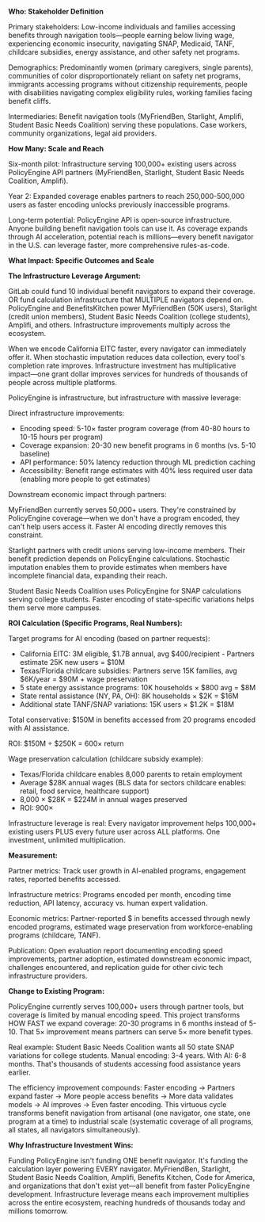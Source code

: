 **Who: Stakeholder Definition**

Primary stakeholders: Low-income individuals and families accessing benefits through navigation tools—people earning below living wage, experiencing economic insecurity, navigating SNAP, Medicaid, TANF, childcare subsidies, energy assistance, and other safety net programs.

Demographics: Predominantly women (primary caregivers, single parents), communities of color disproportionately reliant on safety net programs, immigrants accessing programs without citizenship requirements, people with disabilities navigating complex eligibility rules, working families facing benefit cliffs.

Intermediaries: Benefit navigation tools (MyFriendBen, Starlight, Amplifi, Student Basic Needs Coalition) serving these populations. Case workers, community organizations, legal aid providers.

**How Many: Scale and Reach**

Six-month pilot: Infrastructure serving 100,000+ existing users across PolicyEngine API partners (MyFriendBen, Starlight, Student Basic Needs Coalition, Amplifi).

Year 2: Expanded coverage enables partners to reach 250,000-500,000 users as faster encoding unlocks previously inaccessible programs.

Long-term potential: PolicyEngine API is open-source infrastructure. Anyone building benefit navigation tools can use it. As coverage expands through AI acceleration, potential reach is millions—every benefit navigator in the U.S. can leverage faster, more comprehensive rules-as-code.

**What Impact: Specific Outcomes and Scale**

**The Infrastructure Leverage Argument:**

GitLab could fund 10 individual benefit navigators to expand their coverage. OR fund calculation infrastructure that MULTIPLE navigators depend on. PolicyEngine and BenefitsKitchen power MyFriendBen (50K users), Starlight (credit union members), Student Basic Needs Coalition (college students), Amplifi, and others. Infrastructure improvements multiply across the ecosystem.

When we encode California EITC faster, every navigator can immediately offer it. When stochastic imputation reduces data collection, every tool's completion rate improves. Infrastructure investment has multiplicative impact—one grant dollar improves services for hundreds of thousands of people across multiple platforms.

PolicyEngine is infrastructure, but infrastructure with massive leverage:

Direct infrastructure improvements:
- Encoding speed: 5-10× faster program coverage (from 40-80 hours to 10-15 hours per program)
- Coverage expansion: 20-30 new benefit programs in 6 months (vs. 5-10 baseline)
- API performance: 50% latency reduction through ML prediction caching
- Accessibility: Benefit range estimates with 40% less required user data (enabling more people to get estimates)

Downstream economic impact through partners:

MyFriendBen currently serves 50,000+ users. They're constrained by PolicyEngine coverage—when we don't have a program encoded, they can't help users access it. Faster AI encoding directly removes this constraint.

Starlight partners with credit unions serving low-income members. Their benefit prediction depends on PolicyEngine calculations. Stochastic imputation enables them to provide estimates when members have incomplete financial data, expanding their reach.

Student Basic Needs Coalition uses PolicyEngine for SNAP calculations serving college students. Faster encoding of state-specific variations helps them serve more campuses.

**ROI Calculation (Specific Programs, Real Numbers):**

Target programs for AI encoding (based on partner requests):
- California EITC: 3M eligible, $1.7B annual, avg $400/recipient - Partners estimate 25K new users = $10M
- Texas/Florida childcare subsidies: Partners serve 15K families, avg $6K/year = $90M + wage preservation
- 5 state energy assistance programs: 10K households × $800 avg = $8M
- State rental assistance (NY, PA, OH): 8K households × $2K = $16M
- Additional state TANF/SNAP variations: 15K users × $1.2K = $18M

Total conservative: $150M in benefits accessed from 20 programs encoded with AI assistance.

ROI: $150M ÷ $250K = 600× return

Wage preservation calculation (childcare subsidy example):
- Texas/Florida childcare enables 8,000 parents to retain employment
- Average $28K annual wages (BLS data for sectors childcare enables: retail, food service, healthcare support)
- 8,000 × $28K = $224M in annual wages preserved
- ROI: 900×

Infrastructure leverage is real: Every navigator improvement helps 100,000+ existing users PLUS every future user across ALL platforms. One investment, unlimited multiplication.

**Measurement:**

Partner metrics: Track user growth in AI-enabled programs, engagement rates, reported benefits accessed.

Infrastructure metrics: Programs encoded per month, encoding time reduction, API latency, accuracy vs. human expert validation.

Economic metrics: Partner-reported $ in benefits accessed through newly encoded programs, estimated wage preservation from workforce-enabling programs (childcare, TANF).

Publication: Open evaluation report documenting encoding speed improvements, partner adoption, estimated downstream economic impact, challenges encountered, and replication guide for other civic tech infrastructure providers.

**Change to Existing Program:**

PolicyEngine currently serves 100,000+ users through partner tools, but coverage is limited by manual encoding speed. This project transforms HOW FAST we expand coverage: 20-30 programs in 6 months instead of 5-10. That 5× improvement means partners can serve 5× more benefit types.

Real example: Student Basic Needs Coalition wants all 50 state SNAP variations for college students. Manual encoding: 3-4 years. With AI: 6-8 months. That's thousands of students accessing food assistance years earlier.

The efficiency improvement compounds: Faster encoding → Partners expand faster → More people access benefits → More data validates models → AI improves → Even faster encoding. This virtuous cycle transforms benefit navigation from artisanal (one navigator, one state, one program at a time) to industrial scale (systematic coverage of all programs, all states, all navigators simultaneously).

**Why Infrastructure Investment Wins:**

Funding PolicyEngine isn't funding ONE benefit navigator. It's funding the calculation layer powering EVERY navigator. MyFriendBen, Starlight, Student Basic Needs Coalition, Amplifi, Benefits Kitchen, Code for America, and organizations that don't exist yet—all benefit from faster PolicyEngine development. Infrastructure leverage means each improvement multiplies across the entire ecosystem, reaching hundreds of thousands today and millions tomorrow.
